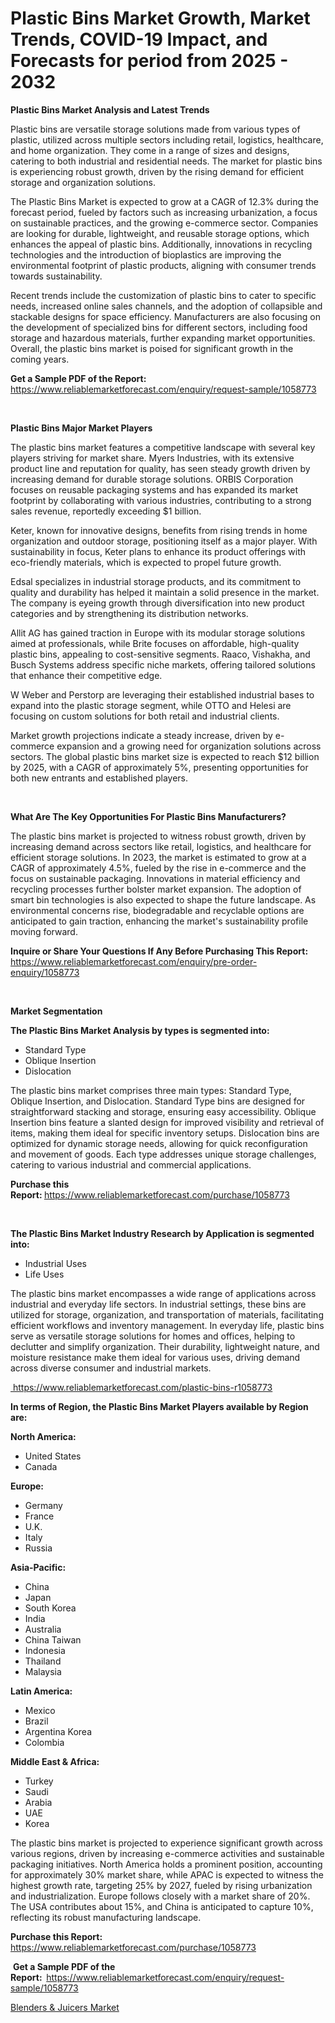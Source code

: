 <p><h1>Plastic Bins Market Growth, Market Trends, COVID-19 Impact, and Forecasts for period from 2025 - 2032</h1></p><p><strong>Plastic Bins Market Analysis and Latest Trends</strong></p>
<p><p>Plastic bins are versatile storage solutions made from various types of plastic, utilized across multiple sectors including retail, logistics, healthcare, and home organization. They come in a range of sizes and designs, catering to both industrial and residential needs. The market for plastic bins is experiencing robust growth, driven by the rising demand for efficient storage and organization solutions.</p><p>The Plastic Bins Market is expected to grow at a CAGR of 12.3% during the forecast period, fueled by factors such as increasing urbanization, a focus on sustainable practices, and the growing e-commerce sector. Companies are looking for durable, lightweight, and reusable storage options, which enhances the appeal of plastic bins. Additionally, innovations in recycling technologies and the introduction of bioplastics are improving the environmental footprint of plastic products, aligning with consumer trends towards sustainability.</p><p>Recent trends include the customization of plastic bins to cater to specific needs, increased online sales channels, and the adoption of collapsible and stackable designs for space efficiency. Manufacturers are also focusing on the development of specialized bins for different sectors, including food storage and hazardous materials, further expanding market opportunities. Overall, the plastic bins market is poised for significant growth in the coming years.</p></p>
<p><strong>Get a Sample PDF of the Report:&nbsp;</strong> <a href="https://www.reliablemarketforecast.com/enquiry/request-sample/1058773?utm_campaign=1833&utm_medium=2&utm_source=Github&utm_content=ia&utm_term=08022025&utm_id=plastic-bins">https://www.reliablemarketforecast.com/enquiry/request-sample/1058773</a></p>
<p>&nbsp;</p>
<p><strong>Plastic Bins Major Market Players</strong></p>
<p><p>The plastic bins market features a competitive landscape with several key players striving for market share. Myers Industries, with its extensive product line and reputation for quality, has seen steady growth driven by increasing demand for durable storage solutions. ORBIS Corporation focuses on reusable packaging systems and has expanded its market footprint by collaborating with various industries, contributing to a strong sales revenue, reportedly exceeding $1 billion.</p><p>Keter, known for innovative designs, benefits from rising trends in home organization and outdoor storage, positioning itself as a major player. With sustainability in focus, Keter plans to enhance its product offerings with eco-friendly materials, which is expected to propel future growth.</p><p>Edsal specializes in industrial storage products, and its commitment to quality and durability has helped it maintain a solid presence in the market. The company is eyeing growth through diversification into new product categories and by strengthening its distribution networks.</p><p>Allit AG has gained traction in Europe with its modular storage solutions aimed at professionals, while Brite focuses on affordable, high-quality plastic bins, appealing to cost-sensitive segments. Raaco, Vishakha, and Busch Systems address specific niche markets, offering tailored solutions that enhance their competitive edge.</p><p>W Weber and Perstorp are leveraging their established industrial bases to expand into the plastic storage segment, while OTTO and Helesi are focusing on custom solutions for both retail and industrial clients.</p><p>Market growth projections indicate a steady increase, driven by e-commerce expansion and a growing need for organization solutions across sectors. The global plastic bins market size is expected to reach $12 billion by 2025, with a CAGR of approximately 5%, presenting opportunities for both new entrants and established players.</p></p>
<p>&nbsp;</p>
<p><strong>What Are The Key Opportunities For Plastic Bins Manufacturers?</strong></p>
<p><p>The plastic bins market is projected to witness robust growth, driven by increasing demand across sectors like retail, logistics, and healthcare for efficient storage solutions. In 2023, the market is estimated to grow at a CAGR of approximately 4.5%, fueled by the rise in e-commerce and the focus on sustainable packaging. Innovations in material efficiency and recycling processes further bolster market expansion. The adoption of smart bin technologies is also expected to shape the future landscape. As environmental concerns rise, biodegradable and recyclable options are anticipated to gain traction, enhancing the market's sustainability profile moving forward.</p></p>
<p><strong>Inquire or Share Your Questions If Any Before Purchasing This Report:</strong> <a href="https://www.reliablemarketforecast.com/enquiry/pre-order-enquiry/1058773?utm_campaign=1833&utm_medium=2&utm_source=Github&utm_content=ia&utm_term=08022025&utm_id=plastic-bins">https://www.reliablemarketforecast.com/enquiry/pre-order-enquiry/1058773</a></p>
<p>&nbsp;</p>
<p><strong>Market Segmentation</strong></p>
<p><strong>The Plastic Bins Market Analysis by types is segmented into:</strong></p>
<p><ul><li>Standard Type</li><li>Oblique Insertion</li><li>Dislocation</li></ul></p>
<p><p>The plastic bins market comprises three main types: Standard Type, Oblique Insertion, and Dislocation. Standard Type bins are designed for straightforward stacking and storage, ensuring easy accessibility. Oblique Insertion bins feature a slanted design for improved visibility and retrieval of items, making them ideal for specific inventory setups. Dislocation bins are optimized for dynamic storage needs, allowing for quick reconfiguration and movement of goods. Each type addresses unique storage challenges, catering to various industrial and commercial applications.</p></p>
<p><strong>Purchase this Report:&nbsp;</strong><a href="https://www.reliablemarketforecast.com/purchase/1058773?utm_campaign=1833&utm_medium=2&utm_source=Github&utm_content=ia&utm_term=08022025&utm_id=plastic-bins">https://www.reliablemarketforecast.com/purchase/1058773</a></p>
<p>&nbsp;</p>
<p><strong>The Plastic Bins Market Industry Research by Application is segmented into:</strong></p>
<p><ul><li>Industrial Uses</li><li>Life Uses</li></ul></p>
<p><p>The plastic bins market encompasses a wide range of applications across industrial and everyday life sectors. In industrial settings, these bins are utilized for storage, organization, and transportation of materials, facilitating efficient workflows and inventory management. In everyday life, plastic bins serve as versatile storage solutions for homes and offices, helping to declutter and simplify organization. Their durability, lightweight nature, and moisture resistance make them ideal for various uses, driving demand across diverse consumer and industrial markets.</p></p>
<p><a href="https://www.reliablemarketforecast.com/plastic-bins-r1058773?utm_campaign=1833&utm_medium=2&utm_source=Github&utm_content=ia&utm_term=08022025&utm_id=plastic-bins">&nbsp;https://www.reliablemarketforecast.com/plastic-bins-r1058773</a></p>
<p><strong>In terms of Region, the Plastic Bins Market Players available by Region are:</strong></p>
<p>
    <p> <strong> North America: </strong>
        <ul>
            <li>United States</li>
            <li>Canada</li>
        </ul>
        </p> 
    <p> <strong> Europe: </strong>
        <ul>
            <li>Germany</li>
            <li>France</li>
            <li>U.K.</li>
            <li>Italy</li>
            <li>Russia</li>
        </ul>
        </p> 
    <p> <strong> Asia-Pacific: </strong>
        <ul>
            <li>China</li>
            <li>Japan</li>
            <li>South Korea</li>
            <li>India</li>
            <li>Australia</li>
            <li>China Taiwan</li>
            <li>Indonesia</li>
            <li>Thailand</li>
            <li>Malaysia</li>
        </ul>
        </p> 
    <p> <strong> Latin America: </strong>
        <ul>
            <li>Mexico</li>
            <li>Brazil</li>
            <li>Argentina Korea</li>
            <li>Colombia</li>
        </ul>
        </p> 
    <p> <strong> Middle East & Africa: </strong>
        <ul>
            <li>Turkey</li>
            <li>Saudi</li>
            <li>Arabia</li>
            <li>UAE</li>
            <li>Korea</li>
        </ul>
    </p>
    </p>
<p><p>The plastic bins market is projected to experience significant growth across various regions, driven by increasing e-commerce activities and sustainable packaging initiatives. North America holds a prominent position, accounting for approximately 30% market share, while APAC is expected to witness the highest growth rate, targeting 25% by 2027, fueled by rising urbanization and industrialization. Europe follows closely with a market share of 20%. The USA contributes about 15%, and China is anticipated to capture 10%, reflecting its robust manufacturing landscape.</p></p>
<p><strong>Purchase this Report: </strong><a href="https://www.reliablemarketforecast.com/purchase/1058773?utm_campaign=1833&utm_medium=2&utm_source=Github&utm_content=ia&utm_term=08022025&utm_id=plastic-bins">https://www.reliablemarketforecast.com/purchase/1058773</a></p>
<p>&nbsp;<strong>Get a Sample PDF of the Report:&nbsp;&nbsp;</strong><a href="https://www.reliablemarketforecast.com/enquiry/request-sample/1058773?utm_campaign=1833&utm_medium=2&utm_source=Github&utm_content=ia&utm_term=08022025&utm_id=plastic-bins">https://www.reliablemarketforecast.com/enquiry/request-sample/1058773</a></p>
<p><strong></strong></p>
<p><p><a href="https://github.com/FassouRP/Market-Research-Report-List-7/blob/main/blenders-juicers-market.md?utm_campaign=1833&utm_medium=2&utm_source=Github&utm_content=ia&utm_term=08022025&utm_id=plastic-bins">Blenders & Juicers Market</a></p></p>